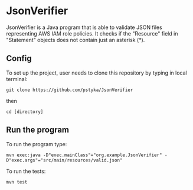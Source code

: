 # JsonVerifier

JsonVerifier is a Java program that is able to validate JSON files representing AWS IAM role policies.
It checks if the "Resource" field in "Statement" objects does not contain just an asterisk (*).

## Config

To set up the project, user needs to clone this repository by typing in local terminal: 
```
git clone https://github.com/pstyka/JsonVerifier
```
then
```
cd [directory]
```
## Run the program

To run the program type:
```
mvn exec:java -D"exec.mainClass"="org.example.JsonVerifier" -D"exec.args"="src/main/resources/valid.json"
```

To run the tests:
```
mvn test
```

